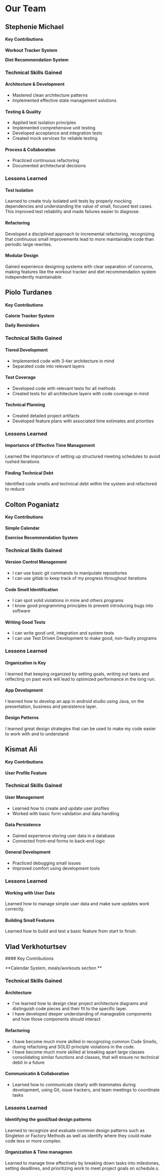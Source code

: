 # Our Team

<div class="team-grid">
  <div class="team-card">
    <div class="team-header" style="background: #4361EE;">
      <i class="fas fa-code"></i>
    </div>
    <div class="team-body">
      <h2>Stephenie Michael</h2>
    </div>
  </div>
</div>

#### Key Contributions

**Workout Tracker System**

**Diet Recommendation System**

### Technical Skills Gained

<div class="skills-grid">
  <div class="skills-column">
    <h4><i class="fas fa-cogs"></i> Architecture & Development</h4>
    <ul>
      <li>Mastered clean architecture patterns</li>
      <li>Implemented effective state management solutions</li>
    </ul>
  </div>

  <div class="skills-column">
    <h4><i class="fas fa-vial"></i> Testing & Quality</h4>
    <ul>
      <li>Applied test isolation principles</li>
      <li>Implemented comprehensive unit testing</li>
      <li>Developed acceptance and integration tests</li>
      <li>Created mock services for reliable testing</li>
    </ul>
  </div>

  <div class="skills-column">
    <h4><i class="fas fa-project-diagram"></i> Process & Collaboration</h4>
    <ul>
      <li>Practiced continuous refactoring</li>
      <li>Documented architectural decisions</li>
    </ul>
  </div>
</div>

### Lessons Learned

<div class="lessons">
  <div class="lesson-card">
    <h4><i class="fas fa-lightbulb"></i> Test Isolation</h4>
    <p>Learned to create truly isolated unit tests by properly mocking dependencies and understanding the value of small, focused test cases. This improved test reliability and made failures easier to diagnose.</p>
  </div>

  <div class="lesson-card">
    <h4><i class="fas fa-broom"></i> Refactoring</h4>
    <p>Developed a disciplined approach to incremental refactoring, recognizing that continuous small improvements lead to more maintainable code than periodic large rewrites.</p>
  </div>

  <div class="lesson-card">
    <h4><i class="fas fa-puzzle-piece"></i> Modular Design</h4>
    <p>Gained experience designing systems with clear separation of concerns, making features like the workout tracker and diet recommendation system independently maintainable.</p>
  </div>

<div class="team-grid">
  <div class="team-card">
    <div class="team-header" style="background: #4361EE;">
      <i class="fas fa-code"></i>
    </div>
    <div class="team-body">
      <h2>Piolo Turdanes</h2>
    </div>
  </div>
</div>

#### Key Contributions

**Calorie Tracker System**

**Daily Reminders**

### Technical Skills Gained

<div class="skills-grid">
  <div class="skills-column">
    <h4><i class="fas fa-cogs"></i>Tiered Development</h4>
    <ul>
      <li>Implemented code with 3-tier architecture in mind</li>
      <li>Separated code into relevant layers</li>
    </ul>
  </div>

  <div class="skills-column">
    <h4><i class="fas fa-vial"></i>Test Coverage</h4>
    <ul>
      <li>Developed code with relevant tests for all methods</li>
      <li>Created tests for all architecture layers with code coverage in mind</li>
    </ul>
  </div>

  <div class="skills-column">
    <h4><i class="fas fa-project-diagram"></i> Technical Planning</h4>
    <ul>
      <li>Created detailed project artifacts</li>
      <li>Developed feature plans with associated time estimates and priorities</li>
    </ul>
  </div>
</div>

### Lessons Learned

<div class="lessons">
  <div class="lesson-card">
    <h4><i class="fas fa-lightbulb"></i>Importance of Effective Time Management</h4>
    <p>Learned the importance of setting up structured meeting schedules to avoid rushed iterations</p>
  </div>

  <div class="lesson-card">
    <h4><i class="fas fa-puzzle-piece"></i>Finding Technical Debt</h4>
    <p>Identified code smells and technical debt within the system and refactored to reduce</p>
  </div>


  <div class="team-card">
    <div class="team-header" style="background: #4361EE;">
      <i class="fas fa-code"></i>
    </div>
    <div class="team-body">
      <h2>Colton Poganiatz</h2>
    </div>
  </div>
</div>

#### Key Contributions

**Simple Calendar**

**Exercise Recommendation System**


### Technical Skills Gained

<div class="skills-grid">
  <div class="skills-column">
    <h4><i class="fas fa-check-circle"></i> Version Control Management</h4>
    <ul>
      <li>I can use basic git commands to manipulate repositories</li>
      <li>I can use gitlab to keep track of my progress throughout iterations</li>
    </ul>
  </div>

  <div class="skills-column">
    <h4><i class="fas fa-check-circle"></i> Code Smell Identification</h4>
    <ul>
      <li>I can spot solid violations in mine and others programs</li>
      <li>I know good programming principles to prevent introducing bugs into software</li>
    </ul>
  </div>

  <div class="skills-column">
    <h4><i class="fas fa-check-circle"></i> Writing Good Tests</h4>
    <ul>
      <li>I can write good unit, integration and system tests</li>
      <li>I can use Test Driven Development to make good, non-faulty programs</li>
    </ul>
  </div>
</div>

### Lessons Learned

<div class="lessons">
  <div class="lesson-card">
    <h4><i class="fas fa-chalkboard-teacher"></i> Organization is Key </h4>
    <p>I learned that keeping organized by setting goals, writing out tasks and reflecting on past work will lead to optimized performance in the long run.</p>
  </div>

  <div class="lesson-card">
    <h4><i class="fas fa-chalkboard-teacher"></i> App Development</h4>
    <p>I learned how to develop an app in android studio using Java, on the presentation, business and persistence layer.</p>
  </div>

  <div class="lesson-card">
    <h4><i class="fas fa-chalkboard-teacher"></i> Design Patterns</h4>
    <p>I learned great design strategies that can be used to make my code easier to work with and to understand</p>
  </div>


<div class="team-grid">
  <div class="team-card">
    <div class="team-header" style="background: #4361EE;">
      <i class="fas fa-code"></i>
    </div>
    <div class="team-body">
      <h2>Kismat Ali</h2>
    </div>
  </div>
</div>

#### Key Contributions

**User Profile Feature**

### Technical Skills Gained

<div class="skills-grid">
  <div class="skills-column">
    <h4><i class="fas fa-user"></i> User Management</h4>
    <ul>
      <li>Learned how to create and update user profiles</li>
      <li>Worked with basic form validation and data handling</li>
    </ul>
  </div>

  <div class="skills-column">
    <h4><i class="fas fa-database"></i> Data Persistence</h4>
    <ul>
      <li>Gained experience storing user data in a database</li>
      <li>Connected front-end forms to back-end logic</li>
    </ul>
  </div>

  <div class="skills-column">
    <h4><i class="fas fa-tools"></i> General Development</h4>
    <ul>
      <li>Practiced debugging small issues</li>
      <li>Improved comfort using development tools</li>
    </ul>
  </div>
</div>

### Lessons Learned

<div class="lessons">
  <div class="lesson-card">
    <h4><i class="fas fa-user-check"></i> Working with User Data</h4>
    <p>Learned how to manage simple user data and make sure updates work correctly.</p>
  </div>

  <div class="lesson-card">
    <h4><i class="fas fa-code"></i> Building Small Features</h4>
    <p>Learned how to build and test a basic feature from start to finish.</p>
  </div>
</div>
</div>
</div>

<div class="team-grid">
  <div class="team-card">
    <div class="team-header" style="background: #4361EE;">
      <i class="fas fa-code"></i>
    </div>
    <div class="team-body">
      <h2>Vlad Verkhoturtsev</h2>
    </div>
  </div>
</div>
#### Key Contributions

**Calendar System, meals/workouts section **


### Technical Skills Gained

<div class="skills-grid">
  <div class="skills-column">
    <h4><i class="fas fa-cogs"></i> Architecture </h4>
    <ul>
      <li> I’ve learned how to design clear project architecture diagrams and distinguish code pieces and their fit to the specific layer. </li>
      <li>I have developed deeper understanding of manageable components and how those components should interact </li>
    </ul>
  </div>

  <div class="skills-column">
    <h4><i class="fas fa-vial"></i> Refactoring </h4>
    <ul>
      <li>I have become much more skilled in recognizing common Code Smells, during refactoing and SOLID principle violations in the code. </li>
      <li> I have  become much more skilled at breaking apart large classes consolidating similar functions and classes, that will ensure no technical debit in a future </li>
    </ul>
  </div>

  <div class="skills-column">
    <h4><i class="fas fa-project-diagram"></i> Communicatin & Collaboration</h4>
    <ul>
      <li> Learned how to communicate clearly with teammates during development, using Git, issue trackers, and team meetings to coordinate tasks </li>
    </ul>
  </div>
</div>

### Lessons Learned

<div class="lessons">
  <div class="lesson-card">
    <h4><i class="fas fa-lightbulb"></i> Identifying the good/bad design patterns </h4>
    <p>Learned to recognize and evaluate common design patterns such as Singleton or Factory Methods as well as identify where they could make code less or more complex.</p>
  </div>

  <div class="lesson-card">
    <h4><i class="fas fa-broom"></i> Organization & Time managmen</h4>
    <p>Learned to manage time effectively by breaking down tasks into milestones, setting deadlines, and prioritizing work to meet project goals on schedule.s.</p>
  </div>

